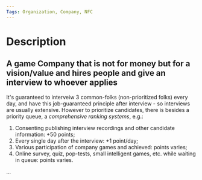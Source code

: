```yaml
---
Tags: Organization, Company, NFC
---
```


# Description

## A game Company that is not for money but for a vision/value and hires people and give an interview to whoever applies

It's guaranteed to interveiw 3 common-folks (non-prioritized folks) every day, and have this job-guaranteed principle after interview - so interviews are usually extensive. However to prioritize candidates, there is besides a priority queue, a *comprehensive ranking systems*, e.g.:

1. Consenting publishing interview recordings and other candidate information: +50 points;
2. Every single day after the interview: +1 point/day;
3. Various participation of company games and achieved: points varies;
4. Online survey, quiz, pop-tests, small intelligent games, etc. while waiting in queue: points varies.

...